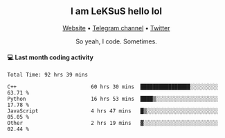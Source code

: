 <h2 align="center">I am LeKSuS hello lol</h2>
<div align="center">
  <a href="https://leksus.net">Website</a> •
  <a href="https://t.me/leksus_was_here">Telegram channel</a> •
  <a href="https://twitter.com/___LeKSuS___">Twitter</a>
</div>
<p align="center">So yeah, I code. Sometimes.</p>

#### :computer: Last month coding activity
<!--START_SECTION:waka-->

```text
Total Time: 92 hrs 39 mins

C++                        60 hrs 30 mins  ████████████████░░░░░░░░░   63.71 %
Python                     16 hrs 53 mins  ████▒░░░░░░░░░░░░░░░░░░░░   17.78 %
JavaScript                 4 hrs 47 mins   █▒░░░░░░░░░░░░░░░░░░░░░░░   05.05 %
Other                      2 hrs 19 mins   ▓░░░░░░░░░░░░░░░░░░░░░░░░   02.44 %
```

<!--END_SECTION:waka-->

<!-- flag{4_l0t_0f_1nter35t1ng_th1ng5_4r3_1n_publ1c_d0m41n} -->
